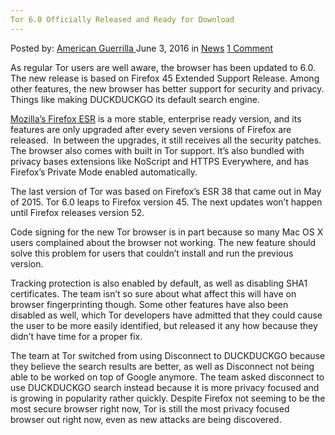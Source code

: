 ```yaml
---
Tor 6.0 Officially Released and Ready for Download
---
```

<article class="post-listing post-14370 post type-post status-publish format-standard hentry category-news tag-3828 tag-download tag-officially tag-ready tag-released tag-tor">
    <div class="post-inner">
    <p class="post-meta">
    <span>Posted by: <a href="https://www.deepdotweb.com/author/americanguerrilla/" title="">American Guerrilla </a></span>
    <span>June 3, 2016</span>
    <span>in <a href="https://www.deepdotweb.com/category/news/" rel="category tag">News</a></span>
    <span><a href="https://www.deepdotweb.com/2016/06/03/tor-6-0-officially-released-ready-download/#comments">1 Comment</a></span>
    </p>
    <div class="clear"></div>
    <div class="entry">
    <p>As regular Tor users are well aware, the browser has been updated to 6.0. The new release is based on Firefox 45 Extended Support Release. Among other features, the new browser has better support for security and privacy. Things like making DUCKDUCKGO its default search engine.</p>
    <p><a href="http://www.tomshardware.com/news/tor-browser-6.0-duckduckgo-support,31935.html">Mozilla’s Firefox ESR</a> is a more stable, enterprise ready version, and its features are only upgraded after every seven versions of Firefox are released.  In between the upgrades, it still receives all the security patches. The browser also comes with built in Tor support. It’s also bundled with privacy bases extensions like NoScript and HTTPS Everywhere, and has Firefox’s Private Mode enabled automatically.</p>
    <p>The last version of Tor was based on Firefox’s ESR 38 that came out in May of 2015. Tor 6.0 leaps to Firefox version 45. The next updates won’t happen until Firefox releases version 52.</p>
    <p>Code signing for the new Tor browser is in part because so many Mac OS X users complained about the browser not working. The new feature should solve this problem for users that couldn’t install and run the previous version.</p>
    <p>Tracking protection is also enabled by default, as well as disabling SHA1 certificates. The team isn’t so sure about what affect this will have on browser fingerprinting though. Some other features have also been disabled as well, which Tor developers have admitted that they could cause the user to be more easily identified, but released it any how because they didn’t have time for a proper fix.</p>
    <p>The team at Tor switched from using Disconnect to DUCKDUCKGO because they believe the search results are better, as well as Disconnect not being able to be worked on top of Google anymore. The team asked disconnect to use DUCKDUCKGO search instead because it is more privacy focused and is growing in popularity rather quickly. Despite Firefox not seeming to be the most secure browser right now, Tor is still the most privacy focused browser out right now, even as new attacks are being discovered.</p>
    </div>
    <span style="display:none"><a href="https://www.deepdotweb.com/tag/60/" rel="tag">60</a> <a href="https://www.deepdotweb.com/tag/download/" rel="tag">download</a> <a href="https://www.deepdotweb.com/tag/officially/" rel="tag">officially</a> <a href="https://www.deepdotweb.com/tag/ready/" rel="tag">ready</a> <a href="https://www.deepdotweb.com/tag/released/" rel="tag">released</a> <a href="https://www.deepdotweb.com/tag/tor/" rel="tag">tor</a></span> <span style="display:none" class="updated">2016-06-03</span>
    <div style="display:none" class="vcard author" itemprop="author" itemscope itemtype="http://schema.org/Person"><strong class="fn" itemprop="name"><a href="https://www.deepdotweb.com/author/americanguerrilla/" title="Posts by American Guerrilla" rel="author">American Guerrilla</a></strong></div>
    </div>
</article>


